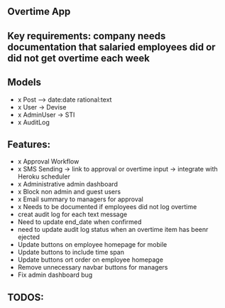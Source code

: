 ## Overtime App

## Key requirements: company needs documentation that salaried employees did or did not get overtime each week

## Models
-  x Post --> date:date rational:text
-  x User -> Devise
-  x AdminUser -> STI
-  x AuditLog

## Features:
- x Approval Workflow
- x SMS Sending -> link to approval or overtime input -> integrate with Heroku scheduler
- x Administrative admin dashboard
- x Block non admin and guest users
- x Email summary to managers for approval
- x Needs to be documented if employees did not log overtime
- creat audit log for each text message
- Need to update end_date when confirmed
- need to update audit log status when an overtime item has beenr ejected
- Update buttons on employee homepage for mobile
- Update buttons to include time span
- Update buttons ort order on employee homepage
- Remove unnecessary navbar buttons for managers
- Fix admin dashboard bug

## TODOS:
